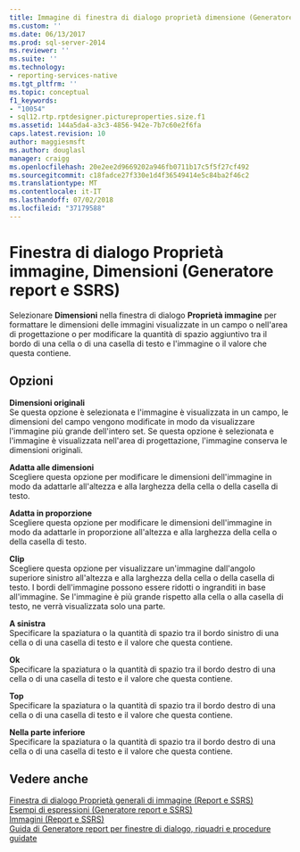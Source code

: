 ```yaml
---
title: Immagine di finestra di dialogo proprietà dimensione (Generatore Report e SSRS) | Microsoft Docs
ms.custom: ''
ms.date: 06/13/2017
ms.prod: sql-server-2014
ms.reviewer: ''
ms.suite: ''
ms.technology:
- reporting-services-native
ms.tgt_pltfrm: ''
ms.topic: conceptual
f1_keywords:
- "10054"
- sql12.rtp.rptdesigner.pictureproperties.size.f1
ms.assetid: 144a5da4-a3c3-4856-942e-7b7c60e2f6fa
caps.latest.revision: 10
author: maggiesmsft
ms.author: douglasl
manager: craigg
ms.openlocfilehash: 20e2ee2d9669202a946fb0711b17c5f5f27cf492
ms.sourcegitcommit: c18fadce27f330e1d4f36549414e5c84ba2f46c2
ms.translationtype: MT
ms.contentlocale: it-IT
ms.lasthandoff: 07/02/2018
ms.locfileid: "37179588"
---
```

# <a name="image-properties-dialog-box-size-report-builder-and-ssrs"></a>Finestra di dialogo Proprietà immagine, Dimensioni (Generatore report e SSRS)
  Selezionare **Dimensioni** nella finestra di dialogo **Proprietà immagine** per formattare le dimensioni delle immagini visualizzate in un campo o nell'area di progettazione o per modificare la quantità di spazio aggiuntivo tra il bordo di una cella o di una casella di testo e l'immagine o il valore che questa contiene.  
  
## <a name="options"></a>Opzioni  
 **Dimensioni originali**  
 Se questa opzione è selezionata e l'immagine è visualizzata in un campo, le dimensioni del campo vengono modificate in modo da visualizzare l'immagine più grande dell'intero set. Se questa opzione è selezionata e l'immagine è visualizzata nell'area di progettazione, l'immagine conserva le dimensioni originali.  
  
 **Adatta alle dimensioni**  
 Scegliere questa opzione per modificare le dimensioni dell'immagine in modo da adattarle all'altezza e alla larghezza della cella o della casella di testo.  
  
 **Adatta in proporzione**  
 Scegliere questa opzione per modificare le dimensioni dell'immagine in modo da adattarle in proporzione all'altezza e alla larghezza della cella o della casella di testo.  
  
 **Clip**  
 Scegliere questa opzione per visualizzare un'immagine dall'angolo superiore sinistro all'altezza e alla larghezza della cella o della casella di testo. I bordi dell'immagine possono essere ridotti o ingranditi in base all'immagine. Se l'immagine è più grande rispetto alla cella o alla casella di testo, ne verrà visualizzata solo una parte.  
  
 **A sinistra**  
 Specificare la spaziatura o la quantità di spazio tra il bordo sinistro di una cella o di una casella di testo e il valore che questa contiene.  
  
 **Ok**  
 Specificare la spaziatura o la quantità di spazio tra il bordo destro di una cella o di una casella di testo e il valore che questa contiene.  
  
 **Top**  
 Specificare la spaziatura o la quantità di spazio tra il bordo destro di una cella o di una casella di testo e il valore che questa contiene.  
  
 **Nella parte inferiore**  
 Specificare la spaziatura o la quantità di spazio tra il bordo destro di una cella o di una casella di testo e il valore che questa contiene.  
  
## <a name="see-also"></a>Vedere anche  
 [Finestra di dialogo Proprietà generali di immagine &#40;Report e SSRS&#41;](../../2014/reporting-services/image-properties-dialog-box-general-report-builder-and-ssrs.md)   
 [Esempi di espressioni &#40;Generatore report e SSRS&#41;](report-design/expression-examples-report-builder-and-ssrs.md)   
 [Immagini &#40;Report e SSRS&#41;](report-design/images-report-builder-and-ssrs.md)   
 [Guida di Generatore report per finestre di dialogo, riquadri e procedure guidate](../../2014/reporting-services/report-builder-help-for-dialog-boxes-panes-and-wizards.md)  
  
  
